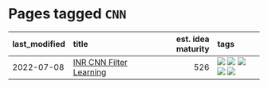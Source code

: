 # Pages tagged `CNN`

|last_modified|title|est. idea maturity|tags
|:---|:---|---:|:---|
|2022-07-08|[INR CNN Filter Learning](../INR_CNN_filter_learning.md)|526|[![](https://img.shields.io/badge/tag-CNN-f1c85)](../tags/CNN.md) [![](https://img.shields.io/badge/tag-INR-2229ca)](../tags/INR.md) [![](https://img.shields.io/badge/tag-deep_learning-3b815)](../tags/deep_learning.md) [![](https://img.shields.io/badge/tag-experimental-53417a)](../tags/experimental.md) [![](https://img.shields.io/badge/tag-filter_learning-3b18a)](../tags/filter_learning.md)|